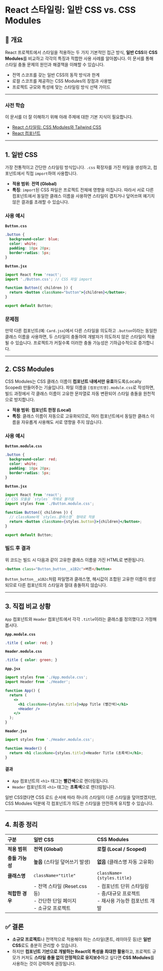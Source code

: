 # React 스타일링: 일반 CSS vs. CSS Modules

## 📝 개요

React 프로젝트에서 스타일을 적용하는 두 가지 기본적인 접근 방식, **일반 CSS**와 **CSS Modules**를 비교하고 각각의 특징과 적합한 사용 사례를 알아봅니다. 이 문서를 통해 스타일 충돌 문제의 원인과 해결책을 이해할 수 있습니다.

- 전역 스코프를 갖는 일반 CSS의 동작 방식과 한계
- 로컬 스코프를 제공하는 CSS Modules의 장점과 사용법
- 프로젝트 규모와 특성에 맞는 스타일링 방식 선택 가이드

---

### 사전 학습

이 문서를 더 잘 이해하기 위해 아래 주제에 대한 기본 지식이 필요합니다.

- [React 스타일링: CSS Modules와 Tailwind CSS](./react-styling.md)
- [React 컴포넌트](../react-components.md)

---

## 1. 일반 CSS

가장 전통적이고 간단한 스타일링 방식입니다. `.css` 확장자를 가진 파일을 생성하고, 컴포넌트에서 직접 `import`하여 사용합니다.

- **적용 범위**: **전역 (Global)**
- **특징**: `import`된 CSS 파일은 프로젝트 전체에 영향을 미칩니다. 따라서 서로 다른 컴포넌트에서 동일한 클래스 이름을 사용하면 스타일이 겹치거나 덮어쓰여 예기치 않은 결과를 초래할 수 있습니다.

### 사용 예시

**`Button.css`**
```css
.button {
  background-color: blue;
  color: white;
  padding: 10px 20px;
  border-radius: 5px;
}
```

**`Button.jsx`**
```jsx
import React from 'react';
import './Button.css'; // CSS 파일 import

function Button({ children }) {
  return <button className="button">{children}</button>;
}

export default Button;
```

### 문제점

만약 다른 컴포넌트(예: `Card.jsx`)에서 다른 스타일을 의도하고 `.button`이라는 동일한 클래스 이름을 사용하면, 두 스타일이 충돌하여 개발자가 의도하지 않은 스타일이 적용될 수 있습니다. 프로젝트가 커질수록 이러한 충돌 가능성은 기하급수적으로 증가합니다.

---

## 2. CSS Modules

CSS Modules는 CSS 클래스 이름이 **컴포넌트 내에서만 유효**하도록(Locally Scoped) 만들어주는 기술입니다. 파일 이름을 `[컴포넌트명].module.css`로 작성하면, 빌드 과정에서 각 클래스 이름이 고유한 문자열로 자동 변환되어 스타일 충돌을 원천적으로 방지합니다.

- **적용 범위**: **컴포넌트 한정 (Local)**
- **특징**: 클래스 이름이 자동으로 고유화되므로, 여러 컴포넌트에서 동일한 클래스 이름을 자유롭게 사용해도 서로 영향을 주지 않습니다.

### 사용 예시

**`Button.module.css`**
```css
.button {
  background-color: red;
  color: white;
  padding: 10px 20px;
  border-radius: 5px;
}
```

**`Button.jsx`**
```jsx
import React from 'react';
// CSS 모듈을 `styles` 객체로 불러옴
import styles from './Button.module.css';

function Button({ children }) {
  // className에 `styles.클래스명` 형태로 적용
  return <button className={styles.button}>{children}</button>;
}

export default Button;
```

### 빌드 후 결과

위 코드는 빌드 시 다음과 같이 고유한 클래스 이름을 가진 HTML로 변환됩니다.

```html
<button class="Button_button__a1B2c">버튼</button>
```

`Button_button__a1B2c`처럼 파일명과 클래스명, 해시값이 조합된 고유한 이름이 생성되므로 다른 컴포넌트의 스타일과 절대 충돌하지 않습니다.

---

## 3. 직접 비교 상황

`App` 컴포넌트와 `Header` 컴포넌트에서 각각 `.title`이라는 클래스를 정의했다고 가정해봅시다.

**`App.module.css`**
```css
.title { color: red; }
```

**`Header.module.css`**
```css
.title { color: green; }
```

**`App.jsx`**
```jsx
import styles from './App.module.css';
import Header from './Header';

function App() {
  return (
    <>
      <h1 className={styles.title}>App Title (빨간색)</h1>
      <Header />
    </>
  );
}
```

**`Header.jsx`**
```jsx
import styles from './Header.module.css';

function Header() {
  return <h1 className={styles.title}>Header Title (초록색)</h1>;
}
```

#### 결과

- `App` 컴포넌트의 `<h1>` 태그는 **빨간색**으로 렌더링됩니다.
- `Header` 컴포넌트의 `<h1>` 태그는 **초록색**으로 렌더링됩니다.

일반 CSS였다면 CSS 로드 순서에 따라 하나의 스타일이 다른 스타일을 덮어썼겠지만, CSS Modules 덕분에 각 컴포넌트가 의도한 스타일을 안전하게 유지할 수 있습니다.

---

## 4. 최종 정리

| 구분 | 일반 CSS | CSS Modules |
| :--- | :--- | :--- |
| **적용 범위** | **전역 (Global)** | **로컬 (Local / Scoped)** |
| **충돌 가능성** | **높음** (스타일 덮어쓰기 발생) | **없음** (클래스명 자동 고유화) |
| **클래스명** | `className="title"` | `className={styles.title}` |
| **적합한 경우** | - 전역 스타일 (Reset.css 등)<br>- 간단한 단일 페이지<br>- 소규모 프로젝트 | - 컴포넌트 단위 스타일링<br>- 중/대규모 프로젝트<br>- 재사용 가능한 컴포넌트 개발 |

## ✅ 결론

- **소규모 프로젝트**나 전역적으로 적용해야 하는 스타일(폰트, 레이아웃 등)은 **일반 CSS**로도 충분히 관리할 수 있습니다.
- 하지만 **컴포넌트 기반으로 개발하는 React의 특성을 최대한 활용**하고, 프로젝트 규모가 커져도 **스타일 충돌 없이 안정적으로 유지보수**하고 싶다면 **CSS Modules**를 사용하는 것이 강력하게 권장됩니다.
